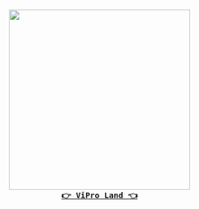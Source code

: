 <p align="center">
  <a href="//vdustr.github.io">
    <h3 align="center">
      <img align="center" width="320px" src="https://github.com/VdustR.png" />
      <div>
        <code>👉 ViPro Land 👈</code>
      </div>
    </h3>
  </a>
</p>
